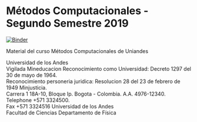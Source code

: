 # Métodos Computacionales - Segundo Semestre 2019

[![Binder](https://mybinder.org/badge_logo.svg)](https://mybinder.org/v2/gh/ComputoCienciasUniandes/FISI2028-201920/master?urlpath=lab/tree/ipynb)


Material del curso Métodos Computacionales de Uniandes

Universidad de los Andes  
Vigilada Mineducacion Reconocimiento como Universidad: Decreto 1297 del 30 de mayo de 1964.   
Reconocimiento personeria juridica: Resolucion 28 del 23 de febrero de 1949 Minjusticia.   
Carrera 1 18A-10, Bloque Ip. Bogota - Colombia. A.A. 4976-12340.   
Telephone +571 3324500.  
Fax +571 3324516 
Universidad de los Andes  
Facultad de Ciencias 
Departamento de Física 
